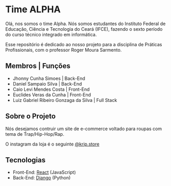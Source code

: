 # Time ALPHA

Olá, nos somos o time Alpha. Nós somos estudantes do Instituto Federal de Educação, Ciência e Tecnologia do Ceará (IFCE), fazendo o sexto período do curso técnico integrado em informática.

Esse repositório é dedicado ao nosso projeto para a disciplina de Práticas Profissionais, com o professor Roger Moura Sarmento.

## Membros | Funções

- Jhonny Cunha Simoes | Back-End
- Daniel Sampaio Silva | Back-End
- Caio Levi Mendes Costa | Front-End
- Euclides Veras da Cunha | Front-End
- Luiz Gabriel Ribeiro Gonzaga da Silva | Full Stack

## Sobre o Projeto

Nós desejamos contruir um site de e-commerce voltado para roupas com tema de Trap/Hip-Hop/Rap.

O instagram da loja é o seguinte [@krip.store](https://www.instagram.com/krip.store/)

## Tecnologias

- Front-End: [React](https://pt-br.reactjs.org/) (JavaScript)
- Back-End: [Django](https://www.djangoproject.com/) (Python)
